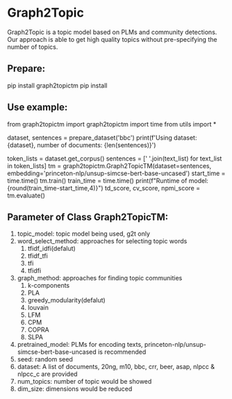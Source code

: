 # Graph2Topic
Graph2Topic is a topic model based on PLMs and community detections. Our approach is able to get high quality topics without pre-specifying the number of topics. 
## Prepare:
pip install graph2topictm
pip install 
## Use example:
from graph2topictm import graph2topictm
import time
from utils import *

dataset, sentences = prepare_dataset('bbc')
print(f'Using dataset: {dataset}, number of documents: {len(sentences)}')

token_lists = dataset.get_corpus()
sentences = [' '.join(text_list) for text_list in token_lists]
tm = graph2topictm.Graph2TopicTM(dataset=sentences, 
                embedding='princeton-nlp/unsup-simcse-bert-base-uncased')
start_time = time.time()
tm.train()
train_time = time.time()
print(f"Runtime of model:{round(train_time-start_time,4)}")
td_score, cv_score, npmi_score = tm.evaluate()

## Parameter of Class Graph2TopicTM:
1. topic_model: topic model being used, g2t only
2. word_select_method: approaches for selecting topic words
    1. tfidf_idfi(defalut)
    2. tfidf_tfi
    3. tfi
    4. tfidfi
3. graph_method: approaches for finding topic communities
    1. k-components
    2. PLA
    3. greedy_modularity(defalut)
    4. louvain
    5. LFM
    6. CPM
    7. COPRA
    8. SLPA
4. pretrained_model: PLMs for encoding texts, princeton-nlp/unsup-simcse-bert-base-uncased is recommended
5. seed: random seed
6. dataset: A list of documents, 20ng, m10, bbc, crr, beer, asap, nlpcc & nlpcc_c are provided
7. num_topics: number of topic would be showed
8. dim_size: dimensions would be reduced
  
